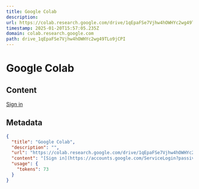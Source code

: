 ```yaml
---
title: Google Colab
description: 
url: https://colab.research.google.com/drive/1qEpaFSe7Vjhw4hOWHYc2wg49TLo9jCPI
timestamp: 2025-01-20T15:57:05.235Z
domain: colab.research.google.com
path: drive_1qEpaFSe7Vjhw4hOWHYc2wg49TLo9jCPI
---
```


# Google Colab



## Content

[Sign in](https://accounts.google.com/ServiceLogin?passive=true&continue=https%3A%2F%2Fcolab.research.google.com%2Fdrive%2F1qEpaFSe7Vjhw4hOWHYc2wg49TLo9jCPI&ec=GAZAqQM)

## Metadata

```json
{
  "title": "Google Colab",
  "description": "",
  "url": "https://colab.research.google.com/drive/1qEpaFSe7Vjhw4hOWHYc2wg49TLo9jCPI",
  "content": "[Sign in](https://accounts.google.com/ServiceLogin?passive=true&continue=https%3A%2F%2Fcolab.research.google.com%2Fdrive%2F1qEpaFSe7Vjhw4hOWHYc2wg49TLo9jCPI&ec=GAZAqQM)",
  "usage": {
    "tokens": 73
  }
}
```
